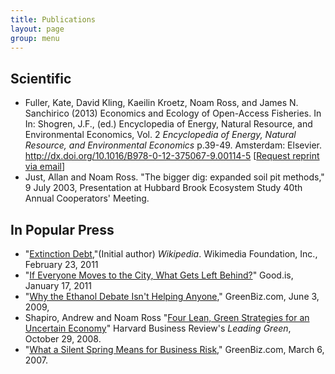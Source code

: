 ```yaml
---
title: Publications
layout: page
group: menu
---
```


## Scientific

-   Fuller, Kate, David Kling, Kaeilin Kroetz, Noam Ross, and James N. Sanchirico (2013) Economics and Ecology of Open-Access Fisheries. In  In: Shogren, J.F., (ed.) Encyclopedia of Energy, Natural Resource, and Environmental Economics, Vol. 2 *Encyclopedia of Energy, Natural Resource, and Environmental Economics* p.39-49. Amsterdam: Elsevier. <http://dx.doi.org/10.1016/B978-0-12-375067-9.00114-5>  [[Request reprint via email](mailto:noam.ross@gmail.com?Subject=Preprint%20Request%3A%20Economics%20and%20Ecology%20of%20Open-Access%20Fisheries&Body=Dear%20Noam%2C%0A%0APlease%20send%20me%20a%20reprint%20of%3A%0A%0AFuller%2C%20Kate%2C%20David%20Kling%2C%20Kaeilin%20Kroetz%2C%20Noam%20Ross%2C%20and%20James%20N.%20Sanchirico%20%282013%29%20Economics%20and%20Ecology%20of%20Open-Access%20Fisheries.%20In%20%20*Encyclopedia%20of%20Energy%2C%20Natural%20Resource%2C%20and%20Environmental%20Economics*%2C%20Ed.%20Jason%20Shogren%2C%20p.39-49.%20Amsterdam%3A%20Elsevier.%20http%3A//dx.doi.org/10.1016/B978-0-12-375067-9.00114-5)]
-   Just, Allan and Noam Ross. "The bigger dig: expanded soil pit methods," 9 July 2003, Presentation at Hubbard Brook Ecosystem Study 40th Annual Cooperators' Meeting.

## In Popular Press

-   "[Extinction Debt](http://en.wikipedia.org/wiki/Extinction_debt),"(Initial author) *Wikipedia*. Wikimedia Foundation, Inc., February 23, 2011
-   "[If Everyone Moves to the City, What Gets Left Behind?](http://www.good.is/post/if-everyone-moves-to-the-city-what-is-left-behind/)" Good.is, January 17, 2011
-   "[Why the Ethanol Debate Isn't Helping Anyone](http://www.greenbiz.com/blog/2009/06/03/why-ethanol-debate-isnt-helping-anyone)," GreenBiz.com, June 3, 2009,
-   Shapiro, Andrew and Noam Ross "[Four Lean, Green Strategies for an Uncertain Economy](http://blogs.hbr.org/leadinggreen/2008/10/4-lean-green-strategies-for-an.html)" Harvard Business Review's *Leading Green*, October 29, 2008.
-   "[What a Silent Spring Means for Business Risk](http://www.greenbiz.com/blog/2007/03/05/what-silent-spring-means-business-risk)," GreenBiz.com, March 6, 2007.
